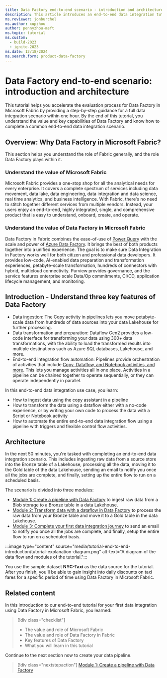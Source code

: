 ```yaml
---
title: Data Factory end-to-end scenario - introduction and architecture
description: This article introduces an end-to-end data integration tutorial that provides step-by-step guidance to help you complete a full data integration scenario with Data Factory in Microsoft Fabric within an hour.
ms.reviewer: jonburchel
ms.author: xupzhou
author: pennyzhou-msft
ms.topic: tutorial
ms.custom:
  - build-2023
  - ignite-2023
ms.date: 12/18/2024
ms.search.form: product-data-factory
---
```


# Data Factory end-to-end scenario: introduction and architecture

This tutorial helps you accelerate the evaluation process for Data Factory in Microsoft Fabric by providing a step-by-step guidance for a full data integration scenario within one hour. By the end of this tutorial, you understand the value and key capabilities of Data Factory and know how to complete a common end-to-end data integration scenario.

## Overview: Why Data Factory in Microsoft Fabric?

This section helps you understand the role of Fabric generally, and the role Data Factory plays within it.

### Understand the value of Microsoft Fabric

Microsoft Fabric provides a one-stop shop for all the analytical needs for every enterprise. It covers a complete spectrum of services including data movement, data lake, data engineering, data integration and data science, real time analytics, and business intelligence. With Fabric, there's no need to stitch together different services from multiple vendors. Instead, your users enjoy an end-to-end, highly integrated, single, and comprehensive product that is easy to understand, onboard, create, and operate.

### Understand the value of Data Factory in Microsoft Fabric

Data Factory in Fabric combines the ease-of-use of [Power Query](/power-query) with the scale and power of [Azure Data Factory](/azure/data-factory/introduction). It brings the best of both products together into a unified experience. The goal is to make sure Data Integration in Factory works well for both citizen and professional data developers. It provides low-code, AI-enabled data preparation and transformation experiences, petabyte-scale transformation, hundreds of connectors with hybrid, multicloud connectivity. Purview provides governance, and the service features enterprise scale Data/Op commitments, CI/CD, application lifecycle management, and monitoring.

## Introduction - Understand three key features of Data Factory

- Data ingestion: The Copy activity in pipelines lets you move petabyte-scale data from hundreds of data sources into your data Lakehouse for further processing.
- Data transformation and preparation: Dataflow Gen2 provides a low-code interface for transforming your data using 300+ data transformations, with the ability to load the transformed results into multiple destinations such as Azure SQL databases, Lakehouse, and more.
- End-to-end integration flow automation: Pipelines provide orchestration of activities that include [Copy, Dataflow, and Notebook activities, and more](activity-overview.md). This lets you manage activities all in one place. Activities in a pipeline can be chained together to operate sequentially, or they can operate independently in parallel.

In this end-to-end data integration use case, you learn:

- How to ingest data using the copy assistant in a pipeline
- How to transform the data using a dataflow either with a no-code experience, or by writing your own code to process the data with a Script or Notebook activity
- How to automate the entire end-to-end data integration flow using a pipeline with triggers and flexible control flow activities.

## Architecture

In the next 50 minutes, you're tasked with completing an end-to-end data integration scenario. This includes ingesting raw data from a source store into the Bronze table of a Lakehouse, processing all the data, moving it to the Gold table of the data Lakehouse, sending an email to notify you once all the jobs are complete, and finally, setting up the entire flow to run on a scheduled basis.

The scenario is divided into three modules:

- [Module 1: Create a pipeline with Data Factory](tutorial-end-to-end-pipeline.md) to ingest raw data from a Blob storage to a Bronze table in a data Lakehouse.
- [Module 2: Transform data with a dataflow in Data Factory](tutorial-end-to-end-dataflow.md) to process the raw data from your Bronze table and move it to a Gold table in the data Lakehouse.
- [Module 3: Complete your first data integration journey](tutorial-end-to-end-integration.md) to send an email to notify you once all the jobs are complete, and finally, setup the entire flow to run on a scheduled basis.

:::image type="content" source="media/tutorial-end-to-end-introduction/tutorial-explanation-diagram.png" alt-text="A diagram of the data flow and modules of the tutorial.":::

You use the sample dataset **NYC-Taxi** as the data source for the tutorial. After you finish, you'll be able to gain insight into daily discounts on taxi fares for a specific period of time using Data Factory in Microsoft Fabric.

## Related content

In this introduction to our end-to-end tutorial for your first data integration using Data Factory in Microsoft Fabric, you learned:

> [!div class="checklist"]
> - The value and role of Microsoft Fabric
> - The value and role of Data Factory in Fabric
> - Key features of Data Factory
> - What you will learn in this tutorial

Continue to the next section now to create your data pipeline.

> [!div class="nextstepaction"]
> [Module 1: Create a pipeline with Data Factory](tutorial-end-to-end-pipeline.md)
